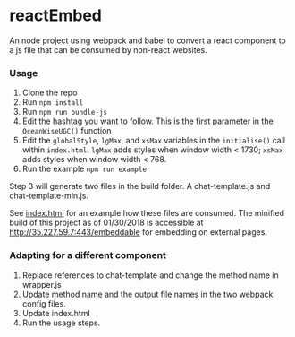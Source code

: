 # reactEmbed

An node project using webpack and babel to convert a react component to a js file that can be consumed by non-react websites.

### Usage

1. Clone the repo
2. Run ```npm install```
3. Run ```npm run bundle-js```
4. Edit the hashtag you want to follow. This is the first parameter in the ```OceanWiseUGC()``` function
5. Edit the ```globalStyle```, ```lgMax```, and ```xsMax``` variables in the ```initialise()``` call within ```index.html```. ```lgMax``` adds styles when window width < 1730; ```xsMax``` adds styles when window width < 768.
6. Run the example  ```npm run example```

Step 3 will generate two files in the build folder. A chat-template.js and chat-template-min.js.

See [index.html](https://github.com/edinnen/reactEmbed/blob/master/index.html) for an example how these files are consumed. The minified build of this project as of 01/30/2018 is accessible at http://35.227.59.7:443/embeddable for embedding on external pages.

### Adapting for a different component

1. Replace references to chat-template and change the method name in wrapper.js
2. Update method name and the output file names in the two webpack config files.
3. Update index.html
3. Run the usage steps.
